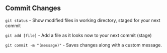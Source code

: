 ## Commit Changes

`git status` - Show modified files in working directory, staged for your next commit

`git add [file]` - Add a file as it looks now to your next commit (stage)

`git commit -m "(message)"` - Saves changes along with a custom message.
